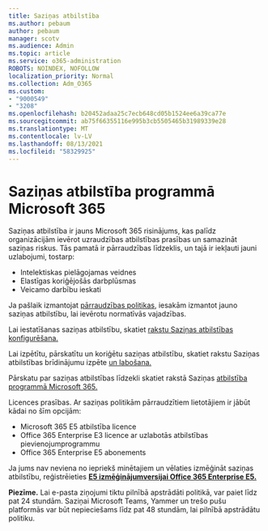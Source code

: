 ```yaml
---
title: Saziņas atbilstība
ms.author: pebaum
author: pebaum
manager: scotv
ms.audience: Admin
ms.topic: article
ms.service: o365-administration
ROBOTS: NOINDEX, NOFOLLOW
localization_priority: Normal
ms.collection: Adm_O365
ms.custom:
- "9000549"
- "3208"
ms.openlocfilehash: b20452adaa25c7ecb648cd05b1524ee6a39ca77e
ms.sourcegitcommit: ab75f66355116e995b3cb5505465b31989339e28
ms.translationtype: MT
ms.contentlocale: lv-LV
ms.lasthandoff: 08/13/2021
ms.locfileid: "58329925"
---
```

# <a name="communication-compliance-in-microsoft-365"></a>Saziņas atbilstība programmā Microsoft 365

Saziņas atbilstība ir jauns Microsoft 365 risinājums, kas palīdz organizācijām ievērot uzraudzības atbilstības prasības un samazināt saziņas riskus. Tās pamatā ir pārraudzības līdzeklis, un tajā ir iekļauti jauni uzlabojumi, tostarp:

- Intelektiskas pielāgojamas veidnes
- Elastīgas koriģējošās darbplūsmas
- Veicamo darbību ieskati

Ja pašlaik izmantojat [pārraudzības politikas](https://docs.microsoft.com/microsoft-365/compliance/supervision-policies), iesakām izmantot jauno saziņas atbilstību, lai ievērotu normatīvās vajadzības.

Lai iestatīšanas saziņas atbilstību, skatiet [rakstu Saziņas atbilstības konfigurēšana.](https://docs.microsoft.com/microsoft-365/compliance/communication-compliance-configure)

Lai izpētītu, pārskatītu un koriģētu saziņas atbilstību, skatiet rakstu Saziņas atbilstības brīdinājumu izpēte [un labošana.](https://docs.microsoft.com/microsoft-365/compliance/communication-compliance-investigate-remediate)

Pārskatu par saziņas atbilstības līdzekli skatiet rakstā Saziņas [atbilstība programmā Microsoft 365.](https://docs.microsoft.com/microsoft-365/compliance/communication-compliance)

Licences prasības. Ar saziņas politikām pārraudzītiem lietotājiem ir jābūt kādai no šīm opcijām:

- Microsoft 365 E5 atbilstība licence
- Office 365 Enterprise E3 licence ar uzlabotās atbilstības pievienojumprogrammu
- Office 365 Enterprise E5 abonements

Ja jums nav neviena no iepriekš minētajiem un vēlaties izmēģināt saziņas atbilstību, reģistrēieties **[E5 izmēģinājumversijai Office 365 Enterprise E5.](https://go.microsoft.com/fwlink/p/?LinkID=698279)**

**Piezīme.** Lai e-pasta ziņojumi tiktu pilnībā apstrādāti politikā, var paiet līdz pat 24 stundām. Saziņai Microsoft Teams, Yammer un trešo pušu platformās var būt nepieciešams līdz pat 48 stundām, lai pilnībā apstrādātu politiku.

